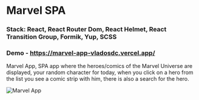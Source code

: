 #  Marvel SPA

### Stack: React, React Router Dom, React Helmet, React Transition Group, Formik, Yup, SCSS

### Demo - https://marvel-app-vladosdc.vercel.app/

Marvel App, SPA app where the heroes/comics of the Marvel Universe are displayed, your random character for today, when you click on a hero from the list you see a comic strip with him, there is also a search for the hero.

![Marvel App](https://github.com/vladosdc/Marvel-App/assets/60854964/cc16be7a-6627-415e-8e73-583a272a0b2c)
